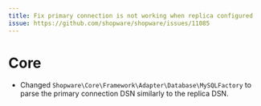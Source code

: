 ```yaml
---
title: Fix primary connection is not working when replica configured
issue: https://github.com/shopware/shopware/issues/11085
---
```

# Core
* Changed `Shopware\Core\Framework\Adapter\Database\MySQLFactory` to parse the primary connection DSN similarly to the replica DSN.
